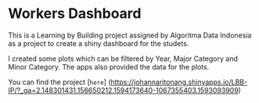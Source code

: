 # Workers Dashboard

This is a Learning by Building project assigned by Algoritma Data Indonesia as a project to create a shiny dashboard for the studets.

I created some plots which can be filtered by Year, Major Category and Minor Category. The apps also provided the data for the plots.

You can find the project [`here`] (https://johannaritonang.shinyapps.io/LBB-IP/?_ga=2.148301431.156650212.1594173640-1067355403.1593093909)